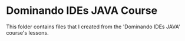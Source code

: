 # Dominando IDEs JAVA Course

This folder contains files that I created from the 'Dominando IDEs JAVA' course's lessons.